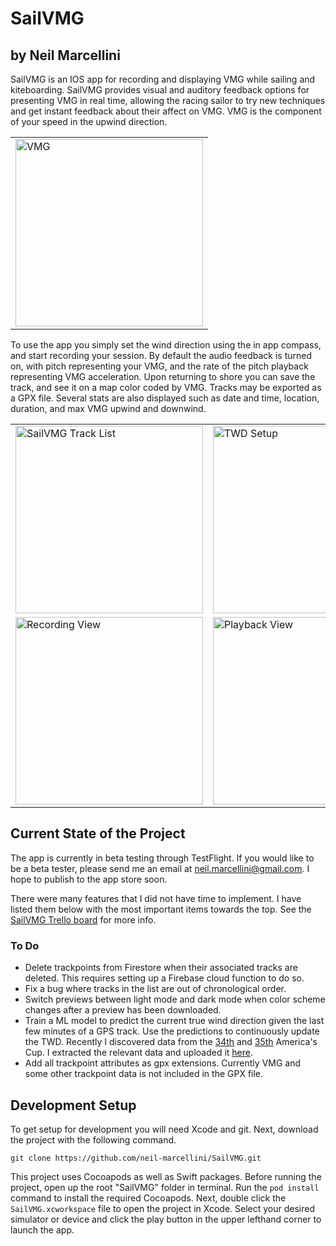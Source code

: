 # SailVMG
## by Neil Marcellini
SailVMG is an IOS app for recording and displaying VMG while sailing and kiteboarding. SailVMG provides visual and auditory feedback options for presenting VMG in real time, allowing the racing sailor to try new techniques and get instant feedback about their affect on VMG. VMG is the component of your speed in the upwind direction.
<table>
  <tr>
    <td valign="top"><img src="https://i.imgur.com/0F8j3cT.jpg" alt="VMG" width="300"></td>
  </tr>
</table>


To use the app you simply set the wind direction using the in app compass, and start recording your session. By default the audio feedback is turned on, with pitch representing your VMG, and the rate of the pitch playback representing VMG acceleration. Upon returning to shore you can save the track, and see it on a map color coded by VMG. Tracks may be exported as a GPX file. Several stats are also displayed such as date and time, location, duration, and max VMG upwind and downwind.
<table>
  <tr>
    <td valign="top"><img src="https://trello-attachments.s3.amazonaws.com/5f7cd5a14fc57784d6765224/6075dae6ec10c7052439e7d1/e95fd208616d0b0db26db4877f76b73e/IMG_3804.PNG" alt="SailVMG Track List" width="300"></td>
    <td valign="top"><img src="https://trello-attachments.s3.amazonaws.com/5f7cd5a14fc57784d6765224/60873fc1ba127b70dded1100/c786ae7a431feccef90383536ae061ba/Screen_Shot_2021-04-26_at_3.33.27_PM.jpg" alt="TWD Setup" width="300"></td>
  </tr>
   <tr>
    <td valign="top"><img src="https://trello-attachments.s3.amazonaws.com/5f7cd5a14fc57784d6765224/60873fc1ba127b70dded1100/b5e6d189c735093bdf598684bd61fb8d/Screen_Shot_2021-04-26_at_3.35.17_PM.jpg" alt="Recording View" width="300"></td>
    <td valign="top"><img src="https://trello-attachments.s3.amazonaws.com/5f7cd5a14fc57784d6765224/60873fc1ba127b70dded1100/440580dde728cee4f211b8587c5f5134/Screen_Shot_2021-04-26_at_3.37.08_PM.jpg" alt="Playback View" width="300"></td>
  </tr>
</table>

## Current State of the Project
The app is currently in beta testing through TestFlight. If you would like to be a beta tester, please send me an email at neil.marcellini@gmail.com. I hope to publish to the app store soon.

There were many features that I did not have time to implement. I have listed them below with the most important items towards the top. See the [SailVMG Trello board](https://trello.com/invite/b/WmJoCi5W/8df98456dde69a08db6f35635b5fdbfd/sailvmg) for more info.

### To Do
- Delete trackpoints from Firestore when their associated tracks are deleted. This requires setting up a Firebase cloud function to do so.
- Fix a bug where tracks in the list are out of chronological order.
- Switch previews between light mode and dark mode when color scheme changes after a preview has been downloaded.
- Train a ML model to predict the current true wind direction given the last few minutes of a GPS track. Use the predictions to continuously update the TWD. Recently I discovered data from the [34th](https://www.sailyachtresearch.org/resources/34th-americas-cup-liveline/) and [35th](https://sites.google.com/a/acracemgt.com/noticeboard/home/race-data/race-data-csv-files) America's Cup. I extracted the relevant data and uploaded it [here](https://drive.google.com/drive/folders/1sZnhKALoz09RbuvdNJIM0S66InyvjTX_?usp=sharing).
- Add all trackpoint attributes as gpx extensions. Currently VMG and some other trackpoint data is not included in the GPX file. 

## Development Setup
To get setup for development you will need Xcode and git. Next, download the project with the following command.
```
git clone https://github.com/neil-marcellini/SailVMG.git
```
This project uses Cocoapods as well as Swift packages. Before running the project, open up the root "SailVMG" folder in terminal. Run the `pod install` command to install the required Cocoapods. Next, double click the `SailVMG.xcworkspace` file to open the project in Xcode. Select your desired simulator or device and click the play button in the upper lefthand corner to launch the app.
